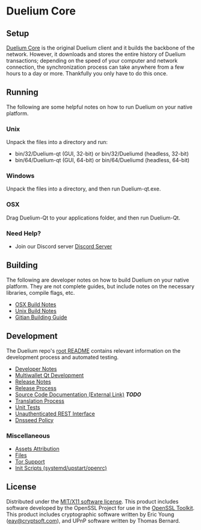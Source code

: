 Duelium Core
=====================

Setup
---------------------
[Duelium Core](http://savebitcoin.io) is the original Duelium client and it builds the backbone of the network. However, it downloads and stores the entire history of Duelium transactions; depending on the speed of your computer and network connection, the synchronization process can take anywhere from a few hours to a day or more. Thankfully you only have to do this once.

Running
---------------------
The following are some helpful notes on how to run Duelium on your native platform.

### Unix

Unpack the files into a directory and run:

- bin/32/Duelium-qt (GUI, 32-bit) or bin/32/Dueliumd (headless, 32-bit)
- bin/64/Duelium-qt (GUI, 64-bit) or bin/64/Dueliumd (headless, 64-bit)

### Windows

Unpack the files into a directory, and then run Duelium-qt.exe.

### OSX

Drag Duelium-Qt to your applications folder, and then run Duelium-Qt.

### Need Help?

* Join our Discord server [Discord Server](https://discord.savebitcoin.io)

Building
---------------------
The following are developer notes on how to build Duelium on your native platform. They are not complete guides, but include notes on the necessary libraries, compile flags, etc.

- [OSX Build Notes](build-osx.md)
- [Unix Build Notes](build-unix.md)
- [Gitian Building Guide](gitian-building.md)

Development
---------------------
The Duelium repo's [root README](https://github.com/Duelium/Duelium/blob/master/README.md) contains relevant information on the development process and automated testing.

- [Developer Notes](developer-notes.md)
- [Multiwallet Qt Development](multiwallet-qt.md)
- [Release Notes](release-notes.md)
- [Release Process](release-process.md)
- [Source Code Documentation (External Link)](https://dev.visucore.com/bitcoin/doxygen/) ***TODO***
- [Translation Process](translation_process.md)
- [Unit Tests](unit-tests.md)
- [Unauthenticated REST Interface](REST-interface.md)
- [Dnsseed Policy](dnsseed-policy.md)

### Miscellaneous
- [Assets Attribution](assets-attribution.md)
- [Files](files.md)
- [Tor Support](tor.md)
- [Init Scripts (systemd/upstart/openrc)](init.md)

License
---------------------
Distributed under the [MIT/X11 software license](http://www.opensource.org/licenses/mit-license.php).
This product includes software developed by the OpenSSL Project for use in the [OpenSSL Toolkit](https://www.openssl.org/). This product includes
cryptographic software written by Eric Young ([eay@cryptsoft.com](mailto:eay@cryptsoft.com)), and UPnP software written by Thomas Bernard.
